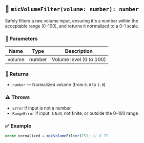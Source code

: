 ## 📐 `micVolumeFilter(volume: number): number`

Safely filters a raw volume input, ensuring it's a number within the acceptable range (0–100), and returns it normalized to a 0–1 scale.

### 🧪 Parameters

| Name   | Type   | Description             |
| ------ | ------ | ----------------------- |
| volume | number | Volume level (0 to 100) |

### 🔄 Returns

* `number` — Normalized volume (from `0.0` to `1.0`)

### ⚠️ Throws

* `Error` if input is not a number
* `RangeError` if input is `NaN`, not finite, or outside the 0–100 range

### ✅ Example

```js
const normalized = micVolumeFilter(75); // 0.75
```
